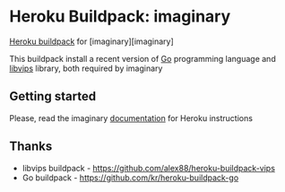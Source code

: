 # Heroku Buildpack: imaginary

[Heroku buildpack][buildpack] for [imaginary][imaginary]

This buildpack install a recent version of [Go][go] programming language and [libvips](https://github.com/jcupitt/libvips) library, 
both required by imaginary

## Getting started

Please, read the imaginary [documentation](https://github.com/h2non/imaginary#heroku) for Heroku instructions

## Thanks

- libvips buildpack - https://github.com/alex88/heroku-buildpack-vips
- Go buildpack - https://github.com/kr/heroku-buildpack-go

[go]: http://golang.org/
[buildpack]: http://devcenter.heroku.com/articles/buildpacks
